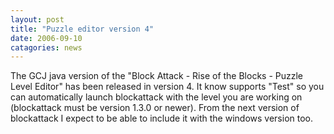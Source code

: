 ```yaml
---
layout: post
title: "Puzzle editor version 4"
date: 2006-09-10
catagories: news
---
```

The GCJ java version of the "Block Attack - Rise of the Blocks - Puzzle Level Editor" has been released in version 4. It know supports "Test" so you can automatically launch blockattack with the level you are working on (blockattack must be version 1.3.0 or newer). From the next version of blockattack I expect to be able to include it with the windows version too.
